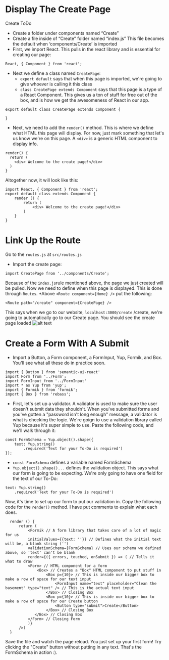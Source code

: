 # Display The Create Page
Create ToDo
- Create a folder under components named “Create”
- Create a file inside of “Create” folder named “index.js” This file becomes the default when ‘components/Create’ is imported
- First, we import React. This pulls in the react library and is essential for creating our page: 
```
React, { Component } from 'react';
```

- Next we define a class named `CreatePage`:
  - `export default` says that when this page is imported, we're going to give whoever is calling it this class
  - `class CreatePage extends Component` says that this page is a type of a React Component. This gives us a ton of stuff for free out of the box, and is how we get the awesomeness of React in our app.
```
export default class CreatePage extends Component {

}
```
- Next, we need to add the `render()` method. This is where we define what HTML this page will display. For now, just mark something that let's us know we're on this page. A `<div>` is a generic HTML component to display info.
```
render() {
  return (
    <div> Welcome to the create page!</div>
  )
}
```

Altogether now, it will look like this:
```
import React, { Component } from 'react';
export default class extends Component {
    render () {
        return (
            <div> Welcome to the create page!</div>
        )
    }
}
```

# Link Up the Route

Go to the `routes.js` at `src/routes.js`
- Import the create page:
```
import CreatePage from '../components/Create';
```
Because of the `index.js`rule mentioned above, the page we just created will be pulled. Now we need to define when this page is displayed. This is done through `Routes`. *Above `<Route component={Home} />` put the following:
```
<Route path="/create" component={CreatePage} />
```
This says when we go to our website, `localhost:3000/create` /create, we're going to automatically go to our Create page. You should see the create page loaded
![alt text](https://s3.amazonaws.com/clc-images/CreatePage.png)

# Create a Form With A Submit
- Import a Button, a Form component, a FormInput, Yup, Formik, and Box. You'll see what all these do in practice soon.
```
import { Button } from 'semantic-ui-react'
import Form from '../Form';
import FormInput from '../FormInput'
import * as Yup from 'yup';
import { Formik } from 'formik';
import { Box } from 'rebass';
```

- First, let's set up a validator. A validator is used to make sure the user doesn't submit data they shouldn't. When you've submitted forms and you've gotten a "password isn't long enough" message, a validator is what is checking the logic. We're goign to use a validation library called Yup because it's super simple to use. Paste the following code, and we'll walk through it:

```
const FormSchema = Yup.object().shape({
    text: Yup.string()
        .required('Text for your To-Do is required')
});
```

- `const FormSchema` defines a variable named FormSchema
- `Yup.object().shape()...` defines the validation object. This says what our form is going to be expecting. We're only going to have one field for the text of our To-Do:
```
text: Yup.string()
    .required('Text for your To-Do is required')
```

Now, it's time to set up our form to put our validation in. Copy the following code for the `render()` method. I have put comments to explain what each does.
```
  render () {
      return (
          <Formik // A form library that takes care of a lot of magic for us
          initialValues={{text: ''}} // Defines what the initial text will be, a blank string ('')
          validationSchema={FormSchema} // Uses our schema we defined above, so 'text' can't be blank
          render={({ errors, touched, onSubmit }) => ( // Tells it what to draw
          <Form> // HTML component for a form
              <Box> // Creates a "Box" HTML component to put stuff in
                  <Box p={10}> // This is inside our bigger box to make a row of space for our text input
                      <FormInput name="text" placeholder="Clean the basement" type="text" /> // This is the actual text input
                  </Box> // Closing Box
                  <Box p={10}> // This is inside our bigger box to make a row of space for our Create button
                      <Button type="submit">Create</Button>
                  </Box> // Closing Box
             </Box> // Closing Box
          </Form> // Closing Form
          )}
      />)    
  }
```
Save the file and watch the page reload. You just set up your first form! Try clicking the "Create" button without putting in any text. That's the FormSchema in action :).

